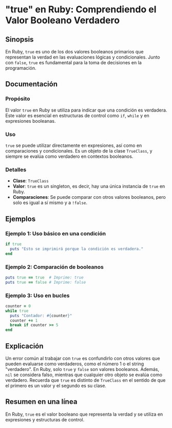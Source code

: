 <!--
Meta Description: # "true" en Ruby: Comprendiendo el Valor Booleano Verdadero ## Sinopsis En Ruby, `true` es uno de los dos valores booleanos primarios que representan ...
Meta Keywords: true, ruby, que, valor, como
-->

# "true" en Ruby: Comprendiendo el Valor Booleano Verdadero

## Sinopsis
En Ruby, `true` es uno de los dos valores booleanos primarios que representan la verdad en las evaluaciones lógicas y condicionales. Junto con `false`, `true` es fundamental para la toma de decisiones en la programación.

## Documentación
### Propósito
El valor `true` en Ruby se utiliza para indicar que una condición es verdadera. Este valor es esencial en estructuras de control como `if`, `while` y en expresiones booleanas.

### Uso
`true` se puede utilizar directamente en expresiones, así como en comparaciones y condicionales. Es un objeto de la clase `TrueClass`, y siempre se evalúa como verdadero en contextos booleanos.

### Detalles
- **Clase**: `TrueClass`
- **Valor**: `true` es un singleton, es decir, hay una única instancia de `true` en Ruby.
- **Comparaciones**: Se puede comparar con otros valores booleanos, pero solo es igual a sí mismo y a `!false`.

## Ejemplos
### Ejemplo 1: Uso básico en una condición
```ruby
if true
  puts "Esto se imprimirá porque la condición es verdadera."
end
```

### Ejemplo 2: Comparación de booleanos
```ruby
puts true == true  # Imprime: true
puts true == false # Imprime: false
```

### Ejemplo 3: Uso en bucles
```ruby
counter = 0
while true
  puts "Contador: #{counter}"
  counter += 1
  break if counter >= 5
end
```

## Explicación
Un error común al trabajar con `true` es confundirlo con otros valores que pueden evaluarse como verdaderos, como el número 1 o el string "verdadero". En Ruby, solo `true` y `false` son valores booleanos. Además, `nil` se considera falso, mientras que cualquier otro objeto se evalúa como verdadero. Recuerda que `true` es distinto de `TrueClass` en el sentido de que el primero es un valor y el segundo es su clase.

## Resumen en una línea
En Ruby, `true` es el valor booleano que representa la verdad y se utiliza en expresiones y estructuras de control.